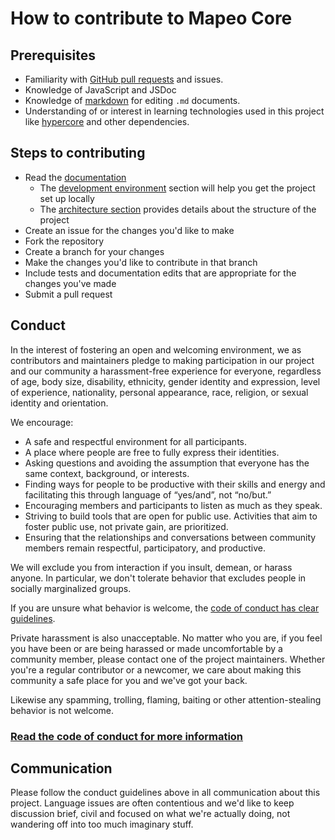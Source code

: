 # How to contribute to Mapeo Core

## Prerequisites

- Familiarity with [GitHub pull requests](https://help.github.com/articles/using-pull-requests) and issues.
- Knowledge of JavaScript and JSDoc
- Knowledge of [markdown](https://help.github.com/articles/markdown-basics/) for editing `.md` documents.
- Understanding of or interest in learning technologies used in this project like [hypercore](https://npmjs.com/hypercore) and other dependencies.

## Steps to contributing

- Read the [documentation](docs/)
  - The [development environment](docs/development/) section will help you get the project set up locally
  - The [architecture section](docs/development/architecture.md) provides details about the structure of the project
- Create an issue for the changes you'd like to make
- Fork the repository
- Create a branch for your changes
- Make the changes you'd like to contribute in that branch
- Include tests and documentation edits that are appropriate for the changes you've made
- Submit a pull request

## Conduct

In the interest of fostering an open and welcoming environment, we as contributors and maintainers pledge to making participation in our project and our community a harassment-free experience for everyone, regardless of age, body size, disability, ethnicity, gender identity and expression, level of experience, nationality, personal appearance, race, religion, or sexual identity and orientation.

We encourage:

- A safe and respectful environment for all participants.
- A place where people are free to fully express their identities.
- Asking questions and avoiding the assumption that everyone has the same context, background, or interests.
- Finding ways for people to be productive with their skills and energy and facilitating this through language of “yes/and”, not “no/but.”
- Encouraging members and participants to listen as much as they speak.
- Striving to build tools that are open for public use. Activities that aim to foster public use, not private gain, are prioritized.
- Ensuring that the relationships and conversations between community members remain respectful, participatory, and productive.

We will exclude you from interaction if you insult, demean, or harass anyone. In particular, we don't tolerate behavior that
excludes people in socially marginalized groups.

If you are unsure what behavior is welcome, the [code of conduct has clear guidelines](CODE_OF_CONDUCT.md).

Private harassment is also unacceptable. No matter who you are, if you feel you have been or are being harassed or made uncomfortable by a community member, please contact one of the project maintainers. Whether you're a regular contributor or a newcomer, we care about
making this community a safe place for you and we've got your back.

Likewise any spamming, trolling, flaming, baiting or other attention-stealing behavior is not welcome.

### [Read the code of conduct for more information](CODE_OF_CONDUCT.md)

## Communication

Please follow the conduct guidelines above in all communication about this project. Language issues
are often contentious and we'd like to keep discussion brief, civil and focused
on what we're actually doing, not wandering off into too much imaginary stuff.
